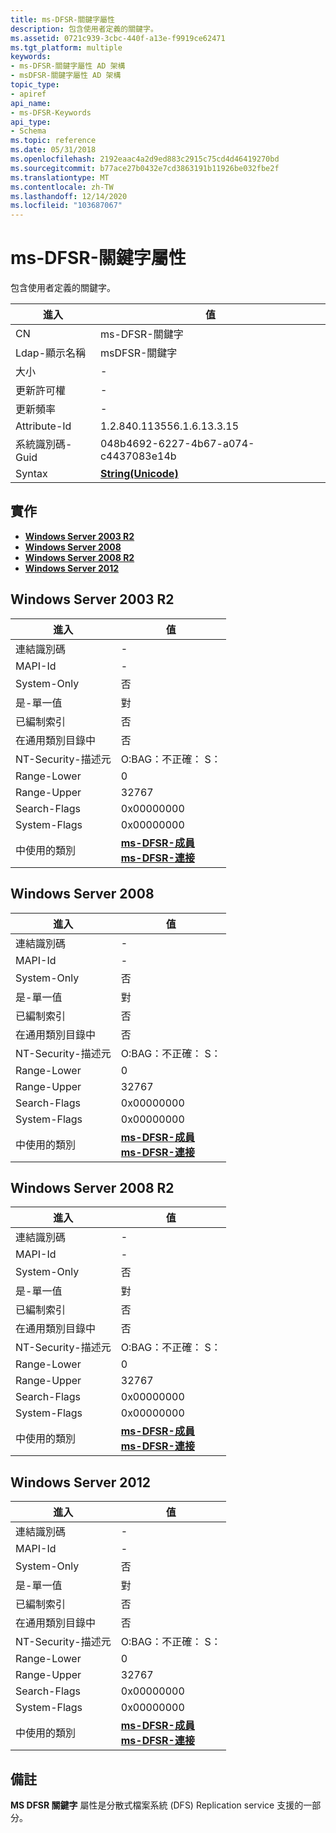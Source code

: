 ```yaml
---
title: ms-DFSR-關鍵字屬性
description: 包含使用者定義的關鍵字。
ms.assetid: 0721c939-3cbc-440f-a13e-f9919ce62471
ms.tgt_platform: multiple
keywords:
- ms-DFSR-關鍵字屬性 AD 架構
- msDFSR-關鍵字屬性 AD 架構
topic_type:
- apiref
api_name:
- ms-DFSR-Keywords
api_type:
- Schema
ms.topic: reference
ms.date: 05/31/2018
ms.openlocfilehash: 2192eaac4a2d9ed883c2915c75cd4d46419270bd
ms.sourcegitcommit: b77ace27b0432e7cd3863191b11926be032fbe2f
ms.translationtype: MT
ms.contentlocale: zh-TW
ms.lasthandoff: 12/14/2020
ms.locfileid: "103687067"
---
```

# <a name="ms-dfsr-keywords-attribute"></a>ms-DFSR-關鍵字屬性

包含使用者定義的關鍵字。



| 進入 | 值 |
|-------------------|---------------------------------------------|
| CN                | ms-DFSR-關鍵字                            |
| Ldap-顯示名稱 | msDFSR-關鍵字                             |
| 大小              | \-                                          |
| 更新許可權  | \-                                          |
| 更新頻率  | \-                                          |
| Attribute-Id      | 1.2.840.113556.1.6.13.3.15                  |
| 系統識別碼-Guid    | 048b4692-6227-4b67-a074-c4437083e14b        |
| Syntax            | [**String(Unicode)**](s-string-unicode.md) |



## <a name="implementations"></a>實作

-   [**Windows Server 2003 R2**](#windows-server-2003-r2)
-   [**Windows Server 2008**](#windows-server-2008)
-   [**Windows Server 2008 R2**](#windows-server-2008-r2)
-   [**Windows Server 2012**](#windows-server-2012)

## <a name="windows-server-2003-r2"></a>Windows Server 2003 R2



| 進入 | 值 |
|------------------------|-------------------------------------------------------------------------------------------------------------------|
| 連結識別碼                | \-                                                                                                                |
| MAPI-Id                | \-                                                                                                                |
| System-Only            | 否                                                                                                             |
| 是-單一值       | 對                                                                                                              |
| 已編制索引             | 否                                                                                                             |
| 在通用類別目錄中      | 否                                                                                                             |
| NT-Security-描述元 | O:BAG：不正確： S：                                                                                                      |
| Range-Lower            | 0                                                                                                                 |
| Range-Upper            | 32767                                                                                                             |
| Search-Flags           | 0x00000000                                                                                                        |
| System-Flags           | 0x00000000                                                                                                        |
| 中使用的類別        | [**ms-DFSR-成員**](c-msdfsr-member.md)<br/> [**ms-DFSR-連接**](c-msdfsr-connection.md)<br/> |



## <a name="windows-server-2008"></a>Windows Server 2008



| 進入 | 值 |
|------------------------|-------------------------------------------------------------------------------------------------------------------|
| 連結識別碼                | \-                                                                                                                |
| MAPI-Id                | \-                                                                                                                |
| System-Only            | 否                                                                                                             |
| 是-單一值       | 對                                                                                                              |
| 已編制索引             | 否                                                                                                             |
| 在通用類別目錄中      | 否                                                                                                             |
| NT-Security-描述元 | O:BAG：不正確： S：                                                                                                      |
| Range-Lower            | 0                                                                                                                 |
| Range-Upper            | 32767                                                                                                             |
| Search-Flags           | 0x00000000                                                                                                        |
| System-Flags           | 0x00000000                                                                                                        |
| 中使用的類別        | [**ms-DFSR-成員**](c-msdfsr-member.md)<br/> [**ms-DFSR-連接**](c-msdfsr-connection.md)<br/> |



## <a name="windows-server-2008-r2"></a>Windows Server 2008 R2



| 進入 | 值 |
|------------------------|-------------------------------------------------------------------------------------------------------------------|
| 連結識別碼                | \-                                                                                                                |
| MAPI-Id                | \-                                                                                                                |
| System-Only            | 否                                                                                                             |
| 是-單一值       | 對                                                                                                              |
| 已編制索引             | 否                                                                                                             |
| 在通用類別目錄中      | 否                                                                                                             |
| NT-Security-描述元 | O:BAG：不正確： S：                                                                                                      |
| Range-Lower            | 0                                                                                                                 |
| Range-Upper            | 32767                                                                                                             |
| Search-Flags           | 0x00000000                                                                                                        |
| System-Flags           | 0x00000000                                                                                                        |
| 中使用的類別        | [**ms-DFSR-成員**](c-msdfsr-member.md)<br/> [**ms-DFSR-連接**](c-msdfsr-connection.md)<br/> |



## <a name="windows-server-2012"></a>Windows Server 2012



| 進入 | 值 |
|------------------------|-------------------------------------------------------------------------------------------------------------------|
| 連結識別碼                | \-                                                                                                                |
| MAPI-Id                | \-                                                                                                                |
| System-Only            | 否                                                                                                             |
| 是-單一值       | 對                                                                                                              |
| 已編制索引             | 否                                                                                                             |
| 在通用類別目錄中      | 否                                                                                                             |
| NT-Security-描述元 | O:BAG：不正確： S：                                                                                                      |
| Range-Lower            | 0                                                                                                                 |
| Range-Upper            | 32767                                                                                                             |
| Search-Flags           | 0x00000000                                                                                                        |
| System-Flags           | 0x00000000                                                                                                        |
| 中使用的類別        | [**ms-DFSR-成員**](c-msdfsr-member.md)<br/> [**ms-DFSR-連接**](c-msdfsr-connection.md)<br/> |



## <a name="remarks"></a>備註

**MS DFSR 關鍵字** 屬性是分散式檔案系統 (DFS) Replication service 支援的一部分。

 

 





